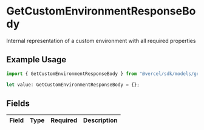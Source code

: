 # GetCustomEnvironmentResponseBody

Internal representation of a custom environment with all required properties

## Example Usage

```typescript
import { GetCustomEnvironmentResponseBody } from "@vercel/sdk/models/getcustomenvironmentop.js";

let value: GetCustomEnvironmentResponseBody = {};
```

## Fields

| Field       | Type        | Required    | Description |
| ----------- | ----------- | ----------- | ----------- |